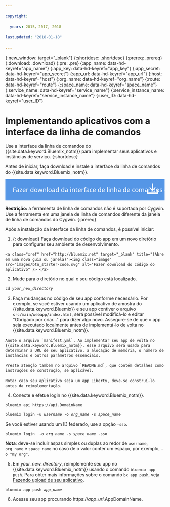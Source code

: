 ```yaml
---

copyright:

  years: 2015，2017, 2018

lastupdated: "2018-01-18"

---
```


{:new_window: target="_blank"}
{:shortdesc: .shortdesc}
{:prereq: .prereq}
{:download: .download}
{:pre: .pre}
{:app_name: data-hd-keyref="app_name"}
{:app_key: data-hd-keyref="app_key"}
{:app_secret: data-hd-keyref="app_secret"}
{:app_url: data-hd-keyref="app_url"}
{:host: data-hd-keyref="host"}
{:org_name: data-hd-keyref="org_name"}
{:route: data-hd-keyref="route"}
{:space_name: data-hd-keyref="space_name"}
{:service_name: data-hd-keyref="service_name"}
{:service_instance_name: data-hd-keyref="service_instance_name"}
{:user_ID: data-hd-keyref="user_ID"}

# Implementando aplicativos com a interface da linha de comandos

Use a interface da linha de comandos do {{site.data.keyword.Bluemix_notm}} para implementar seus aplicativos e instâncias de serviço.
{:shortdesc}

Antes de iniciar, faça download e instale a interface da linha de comandos do {{site.data.keyword.Bluemix_notm}}.

<p>
<a class="xref" href="https://clis.ng.bluemix.net" target="_blank" title="(Abre em uma nova guia ou janela)"><img class="image" src="images/btn_bx_commandline.svg" alt="Fazer download da interface da linha de comandos do Bluemix" /> </a>
</p>

**Restrição:** a ferramenta de linha de comandos não é suportada por Cygwin. Use a ferramenta em uma janela de linha de comandos diferente da janela de linha de comandos do Cygwin.
{:prereq}

Após a instalação da interface da linha de comandos, é possível iniciar:

  1. {: download} Faça download do código do app em um novo diretório para configurar seu ambiente de desenvolvimento.

    <a class="xref" href="http://bluemix.net" target="_blank" title="(Abre em uma nova guia ou janela)"><img class="image" src="images/btn_starter-code.svg" alt="Fazer download do código do aplicativo" /> </a>

  2. Mude para o diretório no qual o seu código está localizado.

  <pre class="pre"><code class="hljs">cd <var class="keyword varname">your_new_directory</var></code></pre>

  3.  Faça mudanças no código de seu app conforme necessário. Por exemplo, se você estiver usando um aplicativo de amostra do {{site.data.keyword.Bluemix}} e seu app contiver o arquivo `src/main/webapp/index.html`, será possível modificá-lo e editar "Obrigado por criar..." para dizer algo novo. Assegure-se de que o app seja executado localmente antes de implementá-lo de volta no {{site.data.keyword.Bluemix_notm}}.

    Anote o arquivo `manifest.yml`. Ao implementar seu app de volta no {{site.data.keyword.Bluemix_notm}}, esse arquivo será usado para determinar a URL de seu aplicativo, a alocação de memória, o número de instâncias e outros parâmetros essenciais.

    Preste atenção também no arquivo `README.md`, que contém detalhes como instruções de construção, se aplicável.

    Nota: caso seu aplicativo seja um app Liberty, deve-se construí-lo antes da reimplementação.

  4. Conecte e efetue login no {{site.data.keyword.Bluemix_notm}}.

  <pre class="pre"><code class="hljs">bluemix api https://api.<span class="keyword" data-hd-keyref="DomainName">DomainName</span></code></pre>

  <pre class="pre"><code class="hljs">bluemix login -u <var class="keyword varname" data-hd-keyref="user_ID">username</var> -o <var class="keyword varname" data-hd-keyref="org_name">org_name</var> -s <var class="keyword varname" data-hd-keyref="space_name">space_name</var></code></pre>

  Se você estiver usando um ID federado, use a opção `-sso`.

  <pre class="pre"><code class="hljs">bluemix login  -o <var class="keyword varname" data-hd-keyref="org_name">org_name</var> -s <var class="keyword varname" data-hd-keyref="space_name">space_name</var> -sso</code></pre>

  **Nota**: deve-se incluir aspas simples ou duplas ao redor de `username`, `org_name` e `space_name` no caso de o valor conter um espaço, por exemplo, `-o "my org"`.

  5. Em <var class="keyword varname">your_new_directory</var>, reimplemente seu app no {{site.data.keyword.Bluemix_notm}} usando o comando `bluemix app push`. Para obter mais informações sobre o comando `bx app push`, veja [Fazendo upload de seu aplicativo](/docs/starters/upload_app.html).

  <pre class="pre"><code class="hljs">bluemix app push <var class="keyword varname" data-hd-keyref="app_name">app_name</var></code></pre>

  6. Acesse seu app procurando https://<var class="keyword varname" data-hd-keyref="app_url">app_url</var>.<span class="keyword" data-hd-keyref="APPDomain">AppDomainName</span>.
